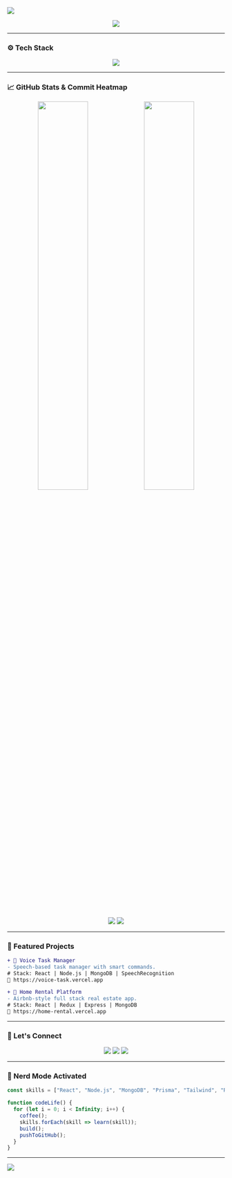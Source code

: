 <!-- PROFILE HEADER -->
<img src="https://capsule-render.vercel.app/api?type=waving&color=0e76a8,39c5bb,3e8ed0&height=200&section=header&text=Hey%20I'm%20Sajal!%20🚀&fontSize=40&fontAlignY=35&desc=Full%20Stack%20Web%20Dev%20|%20Hackathon%20Winner%20|%20Open%20Source%20Lover&descSize=20&descAlignY=60" />

<p align="center">
  <img src="https://readme-typing-svg.herokuapp.com?font=JetBrains+Mono&size=24&pause=1000&center=true&vCenter=true&color=00F7FF&width=500&lines=Code.+Build.+Innovate.;Open+Source+Contributor.;React+%E2%9D%A4%EF%B8%8F+Node+%F0%9F%92%80+MongoDB+%F0%9F%92%A1" />
</p>

---

### ⚙️ Tech Stack

<p align="center">
  <img src="https://skillicons.dev/icons?i=react,nodejs,express,mongodb,ts,js,html,css,tailwind,firebase,vercel,prisma,github,vscode&theme=dark" />
</p>

---

### 📈 GitHub Stats & Commit Heatmap

<p align="center">
  <img src="https://github-readme-stats.vercel.app/api?username=Sajal1coder&show_icons=true&theme=tokyonight&hide_border=true&border_radius=10" width="48%"/>
  <img src="https://streak-stats.demolab.com?user=Sajal1coder&theme=tokyonight&hide_border=true&border_radius=10" width="48%"/>
</p>

<p align="center">
  <img src="https://github-profile-summary-cards.vercel.app/api/cards/profile-details?username=Sajal1coder&theme=tokyonight" />
  <img src="https://github-profile-trophy.vercel.app/?username=Sajal1coder&theme=gruvbox&column=7&margin-w=10&margin-h=15" />
</p>

---

### 🚀 Featured Projects

```diff
+ 🧠 Voice Task Manager
- Speech-based task manager with smart commands.
# Stack: React | Node.js | MongoDB | SpeechRecognition
🔗 https://voice-task.vercel.app

+ 🏡 Home Rental Platform
- Airbnb-style full stack real estate app.
# Stack: React | Redux | Express | MongoDB
🔗 https://home-rental.vercel.app
```

---

### 🔗 Let's Connect

<p align="center">
  <a href="https://linkedin.com/in/sajalbaranwal"><img src="https://img.shields.io/badge/LinkedIn-%230077B5?style=for-the-badge&logo=linkedin&logoColor=white" /></a>
  <a href="mailto:sajal.k.baranwal@gmail.com"><img src="https://img.shields.io/badge/Gmail-D14836?style=for-the-badge&logo=gmail&logoColor=white" /></a>
  <a href="https://sajalbaranwal.vercel.app"><img src="https://img.shields.io/badge/Portfolio-%2312100E?style=for-the-badge&logo=vercel&logoColor=white" /></a>
</p>

---

### 🌌 Nerd Mode Activated

```js
const skills = ["React", "Node.js", "MongoDB", "Prisma", "Tailwind", "Redux"];

function codeLife() {
  for (let i = 0; i < Infinity; i++) {
    coffee();
    skills.forEach(skill => learn(skill));
    build();
    pushToGitHub();
  }
}
```

---

<img src="https://capsule-render.vercel.app/api?type=waving&color=0e76a8,39c5bb,3e8ed0&height=150&section=footer"/>
